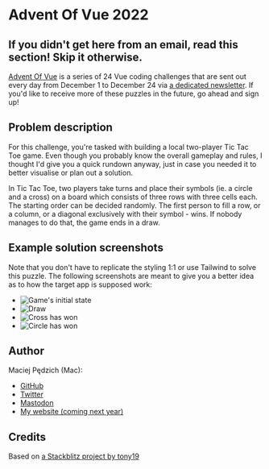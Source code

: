 # Advent Of Vue 2022

## If you didn't get here from an email, read this section! Skip it otherwise.

[Advent Of Vue](https://adventofvue.com) is a series of 24 Vue coding challenges that are sent out every day from December 1 to December 24 via [a dedicated newsletter](https://www.getrevue.co/profile/AdventOfVue). If you'd like to receive more of these puzzles in the future, go ahead and sign up!

## Problem description

For this challenge, you're tasked with building a local two-player Tic Tac Toe game. Even though you probably know the overall gameplay and rules, I thought I'd give you a quick rundown anyway, just in case you needed it to better visualise or plan out a solution.

In Tic Tac Toe, two players take turns and place their symbols (ie. a circle and a cross) on a board which consists of three rows with three cells each. The starting order can be decided randomly. The first person to fill a row, or a column, or a diagonal exclusively with their symbol - wins. If nobody manages to do that, the game ends in a draw.

## Example solution screenshots

Note that you don't have to replicate the styling 1:1 or use Tailwind to solve this puzzle. The following screenshots are meant to give you a better idea as to how the target app is supposed work:

- ![Game's initial state](https://i.imgur.com/tnSwtP4.png)
- ![Draw](https://i.imgur.com/GXWp2RZ.png)
- ![Cross has won](https://i.imgur.com/PlrXhYe.png)
- ![Circle has won](https://i.imgur.com/y75uP5L.png)

## Author

Maciej Pędzich (Mac):

- [GitHub](https://github.com/maciejpedzich)
- [Twitter](https://twitter.com/MaciejPedzich)
- [Mastodon](https://notacult.social/@maciejpedzich)
- [My website (coming next year)](https://maciejpedzi.ch)

## Credits

Based on [a Stackblitz project by tony19](https://stackblitz.com/edit/vue3-vite-starter)
